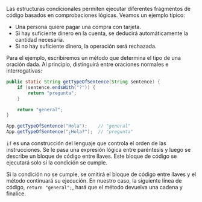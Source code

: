 Las estructuras condicionales permiten ejecutar diferentes fragmentos de código basados en comprobaciones lógicas. Veamos un ejemplo típico:

* Una persona quiere pagar una compra con tarjeta.
* Si hay suficiente dinero en la cuenta, se deducirá automáticamente la cantidad necesaria.
* Si no hay suficiente dinero, la operación será rechazada.

Para el ejemplo, escribiremos un método que determina el tipo de una oración dada. Al principio, distinguirá entre oraciones normales e interrogativas:

```java
public static String getTypeOfSentence(String sentence) {
    if (sentence.endsWith("?")) {
        return "pregunta";
    }

    return "general";
}

App.getTypeOfSentence("Hola");    // "general"
App.getTypeOfSentence("¿Hola?");  // "pregunta"
```

`if` es una construcción del lenguaje que controla el orden de las instrucciones. Se le pasa una expresión lógica entre paréntesis y luego se describe un bloque de código entre llaves. Este bloque de código se ejecutará solo si la condición se cumple.

Si la condición no se cumple, se omitirá el bloque de código entre llaves y el método continuará su ejecución. En nuestro caso, la siguiente línea de código, `return "general";`, hará que el método devuelva una cadena y finalice.
